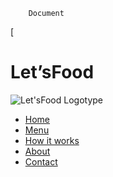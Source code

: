         Document

[

Let’sFood
=========

![[Let'sFood Logotype](assets/logo.png)](#)

*   [Home](#)
*   [Menu](#)
*   [How it works](#)
*   [About](#)
*   [Contact](#)
